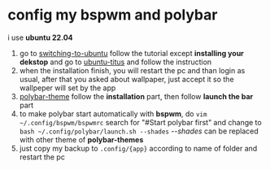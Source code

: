 # config my bspwm and polybar

i use **ubuntu 22.04**

1. go to [switching-to-ubuntu](https://christitus.com/switching-to-ubuntu/) follow the tutorial except **installing your dekstop** and go to [ubuntu-titus](https://github.com/christitustech/ubuntu-titus/) and follow the instruction
2. when the installation finish, you will restart the pc and than login as usual, after that you asked about wallpaper, just accept it so the wallpeper will set by the app
3. [polybar-theme](https://github.com/adi1090x/polybar-themes) follow the **installation** part, then follow **launch the bar** part
4. to make polybar start automatically with **bspwm**, do `vim ~/.config/bspwm/bspwmrc` search for "#Start polybar first" and change to `bash ~/.config/polybar/launch.sh --shades` *--shades* can be replaced with other theme of **polybar-themes**
5. just copy my backup to `.config/{app}` according to name of folder and restart the pc
